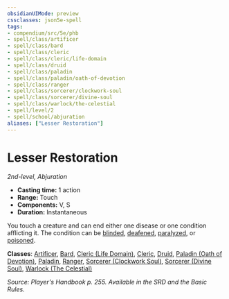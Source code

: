 ```yaml
---
obsidianUIMode: preview
cssclasses: json5e-spell
tags:
- compendium/src/5e/phb
- spell/class/artificer
- spell/class/bard
- spell/class/cleric
- spell/class/cleric/life-domain
- spell/class/druid
- spell/class/paladin
- spell/class/paladin/oath-of-devotion
- spell/class/ranger
- spell/class/sorcerer/clockwork-soul
- spell/class/sorcerer/divine-soul
- spell/class/warlock/the-celestial
- spell/level/2
- spell/school/abjuration
aliases: ["Lesser Restoration"]
---
```

# Lesser Restoration
*2nd-level, Abjuration*  

- **Casting time:** 1 action
- **Range:** Touch
- **Components:** V, S
- **Duration:** Instantaneous

You touch a creature and can end either one disease or one condition afflicting it. The condition can be [blinded](/compendium/rules/conditions.md#blinded), [deafened](/compendium/rules/conditions.md#deafened), [paralyzed](/compendium/rules/conditions.md#paralyzed), or [poisoned](/compendium/rules/conditions.md#poisoned).

**Classes**: [Artificer](/compendium/classes/artificer-tce.md), [Bard](/compendium/classes/bard.md), [Cleric (Life Domain)](/compendium/classes/cleric-life-domain.md), [Cleric](/compendium/classes/cleric.md), [Druid](/compendium/classes/druid.md), [Paladin (Oath of Devotion)](/compendium/classes/paladin-oath-of-devotion.md), [Paladin](/compendium/classes/paladin.md), [Ranger](/compendium/classes/ranger.md), [Sorcerer (Clockwork Soul)](/compendium/classes/sorcerer-clockwork-soul-tce.md), [Sorcerer (Divine Soul)](/compendium/classes/sorcerer-divine-soul-xge.md), [Warlock (The Celestial)](/compendium/classes/warlock-the-celestial-xge.md)

*Source: Player's Handbook p. 255. Available in the SRD and the Basic Rules.*
